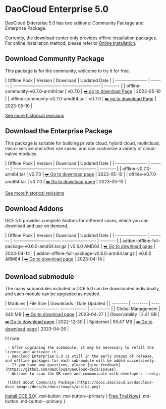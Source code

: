 # DaoCloud Enterprise 5.0

DaoCloud Enterprise 5.0 has two editions: Community Package and Enterprise Package.

Currently, the download center only provides offline installation packages. For online installation method, please refer to [Online Installation](../install/intro.md).

## Download Community Package

This package is for the community, welcome to try it for free.

| Offline Pack | Version | Download | Updated Date |
| ---------------- | ------- | ------------------------ ------------------- | -------- |
| offline-community-v0.7.0-arm64.tar | v0.7.0 | [:arrow_right: go to download Page](./free/dce5-installer-v0.7.0.md) | 2023-05-10 |
| offline-community-v0.7.0-amd64.tar | v0.7.0 | [:arrow_right: go to download Page](./free/dce5-installer-v0.7.0.md) | 2023-05-10 |

[See more historical revisions](./free/dce5-installer-history.md)

## Download the Enterprise Package

This package is suitable for building private cloud, hybrid cloud, multicloud, micro-service and other use cases, and can customize a variety of cloud-native modules.

| Offline Pack | Version | Download | Updated Date |
| ---------------- | ------- | ------------------------ ----------------- | -------- |
| offline-v0.7.0-arm64.tar | v0.7.0 | [:arrow_right: Go to download page](./business/dce5-installer-v0.7.0.md) | 2023-05-10 |
| offline-v0.7.0-amd64.tar | v0.7.0 | [:arrow_right: Go to download page](./business/dce5-installer-v0.7.0.md) | 2023-05-10 |

[See more historical revisions](./business/dce5-installer-history.md)

## Download Addons

DCE 5.0 provides complete Addons for different cases, which you can download and use on demand.

| Offline Pack | Version | Download | Updated Date |
| ---------------- | ------- | ------------------------ ----------------- | -------- |
| addon-offline-full-package-v0.6.0-amd64.tar.gz | v0.6.0 AMD64 | [:arrow_right: Go to download page](./addon/v0.6.0.md) | 2023-04-14 |
| addon-offline-full-package-v0.6.0-arm64.tar.gz | v0.6.0 ARM64 | [:arrow_right: Go to download page](./addon/v0.6.0.md) | 2023-04-14 |

## Download submodule

The many submodules included in DCE 5.0 can be downloaded individually, and each module can be upgraded as needed.

| Modules | File Size | Downloads | Date Updated |
| -------- | -------- | ------------------------------- ------------- | ---------- |
| Global Management | 440 MB | [:arrow_right: Go to download page](./modules/ghippo.md) | 2023-04-27 |
| Observability | 2.41 GB | [:arrow_right: Go to download page](./modules/insight.md) | 2022-12-30 |
| Spidernet | 55.47 MB | [:arrow_right: Go to download page](./modules/spidernet.md) | 2023-04-26 |

!!! note

     - After upgrading the submodule, it may be necessary to refill the license and activate it.
     - DaoCloud Enterprise 5.0 is still in the early stages of release, and offline packages for each sub-module will be added successively.
     - If you have any questions, please [give feedback](https://github.com/DaoCloud/DaoCloud-docs/issues).
     - Welcome to scan the QR code and communicate with developers freely:

     ![Chat about Community Package](https://docs.daocloud.io/daocloud-docs-images/docs/en/docs/images/assist.png)

[Install DCE 5.0](../install/intro.md){ .md-button .md-button--primary }
[Free Trial Now](../dce/license0.md){ .md-button .md-button--primary }
